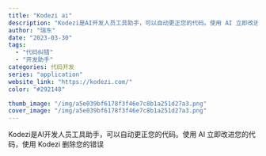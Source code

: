 ```yaml
---
title: "Kodezi ai"
description: "Kodezi是AI开发人员工具助手，可以自动更正您的代码。使用 AI 立即改进您的代码，使用 Kodezi 删除您的错误"
author: "瑞东"
date: "2023-03-30"
tags:
  - "代码纠错"
  - "开发助手"
categories: 代码开发
series: "application"
website_link: "https://kodezi.com/"
color: "#292148"

thumb_image: "/img/a5e039bf6178f3f46e7c8b1a251d27a3.png"
cover_image: "/img/a5e039bf6178f3f46e7c8b1a251d27a3.png"
---
```


Kodezi是AI开发人员工具助手，可以自动更正您的代码。使用 AI 立即改进您的代码，使用 Kodezi 删除您的错误